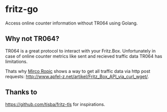 # fritz-go

Access online counter information without TR064 using Golang.

## Why not TR064?
TR064 is a great protocol to interact with your Fritz.Box. Unfortunately in case of online counter metrics like sent and recieved traffic data TR064 has limitations.

Thats why [Mirco Ropic](http://www.apfel-z.net/spezial/kontakt/) shows a way to get all traffic data via http post requests: http://www.apfel-z.net/artikel/Fritz_Box_API_via_curl_wget/. 

## Thanks to

https://github.com/tisba/fritz-tls for inspirations.